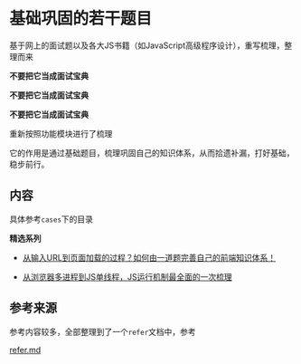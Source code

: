 # 基础巩固的若干题目

基于网上的面试题以及各大JS书籍（如JavaScript高级程序设计），重写梳理，整理而来

__不要把它当成面试宝典__

__不要把它当成面试宝典__

__不要把它当成面试宝典__

重新按照功能模块进行了梳理

它的作用是通过基础题目，梳理巩固自己的知识体系，从而拾遗补漏，打好基础，稳步前行。

## 内容

具体参考`cases`下的目录

__精选系列__

- [从输入URL到页面加载的过程？如何由一道题完善自己的前端知识体系！](https://segmentfault.com/a/1190000013662126)

- [从浏览器多进程到JS单线程，JS运行机制最全面的一次梳理](https://segmentfault.com/a/1190000012925872)


## 参考来源

参考内容较多，全部整理到了一个`refer`文档中，参考

[refer.md](refer.md)

